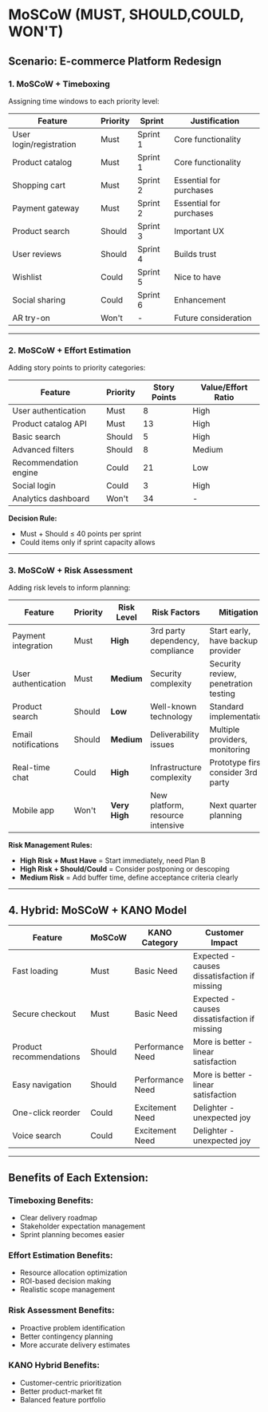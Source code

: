 # MoSCoW (MUST, SHOULD,COULD, WON'T)

## Scenario: E-commerce Platform Redesign

### 1. MoSCoW + Timeboxing
Assigning time windows to each priority level:

| Feature | Priority | Sprint | Justification |
|---------|----------|---------|---------------|
| User login/registration | Must | Sprint 1 | Core functionality |
| Product catalog | Must | Sprint 1 | Core functionality |
| Shopping cart | Must | Sprint 2 | Essential for purchases |
| Payment gateway | Must | Sprint 2 | Essential for purchases |
| Product search | Should | Sprint 3 | Important UX |
| User reviews | Should | Sprint 4 | Builds trust |
| Wishlist | Could | Sprint 5 | Nice to have |
| Social sharing | Could | Sprint 6 | Enhancement |
| AR try-on | Won't | - | Future consideration |

---

### 2. MoSCoW + Effort Estimation
Adding story points to priority categories:

| Feature | Priority | Story Points | Value/Effort Ratio |
|---------|----------|--------------|-------------------|
| User authentication | Must | 8 | High |
| Product catalog API | Must | 13 | High |
| Basic search | Should | 5 | High |
| Advanced filters | Should | 8 | Medium |
| Recommendation engine | Could | 21 | Low |
| Social login | Could | 3 | High |
| Analytics dashboard | Won't | 34 | - |

**Decision Rule:** 
- Must + Should ≤ 40 points per sprint
- Could items only if sprint capacity allows

---

### 3. MoSCoW + Risk Assessment
Adding risk levels to inform planning:

| Feature | Priority | Risk Level | Risk Factors | Mitigation |
|---------|----------|------------|--------------|------------|
| Payment integration | Must | **High** | 3rd party dependency, compliance | Start early, have backup provider |
| User authentication | Must | **Medium** | Security complexity | Security review, penetration testing |
| Product search | Should | **Low** | Well-known technology | Standard implementation |
| Email notifications | Should | **Medium** | Deliverability issues | Multiple providers, monitoring |
| Real-time chat | Could | **High** | Infrastructure complexity | Prototype first, consider 3rd party |
| Mobile app | Won't | **Very High** | New platform, resource intensive | Next quarter planning |

**Risk Management Rules:**
- **High Risk + Must Have** = Start immediately, need Plan B
- **High Risk + Should/Could** = Consider postponing or descoping
- **Medium Risk** = Add buffer time, define acceptance criteria clearly

---

## 4. Hybrid: MoSCoW + KANO Model

| Feature | MoSCoW | KANO Category | Customer Impact |
|---------|---------|---------------|-----------------|
| Fast loading | Must | Basic Need | Expected - causes dissatisfaction if missing |
| Secure checkout | Must | Basic Need | Expected - causes dissatisfaction if missing |
| Product recommendations | Should | Performance Need | More is better - linear satisfaction |
| Easy navigation | Should | Performance Need | More is better - linear satisfaction |
| One-click reorder | Could | Excitement Need | Delighter - unexpected joy |
| Voice search | Could | Excitement Need | Delighter - unexpected joy |

---

## Benefits of Each Extension:

### **Timeboxing Benefits:**
- Clear delivery roadmap
- Stakeholder expectation management
- Sprint planning becomes easier

### **Effort Estimation Benefits:**
- Resource allocation optimization
- ROI-based decision making
- Realistic scope management

### **Risk Assessment Benefits:**
- Proactive problem identification
- Better contingency planning
- More accurate delivery estimates

### **KANO Hybrid Benefits:**
- Customer-centric prioritization
- Better product-market fit
- Balanced feature portfolio
